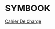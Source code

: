 # SYMBOOK

[Cahier De Charge](https://drive.google.com/file/d/1i3CC_A7yLzlm68Zk-MF3rRKJ0fq9jNI7/view)
